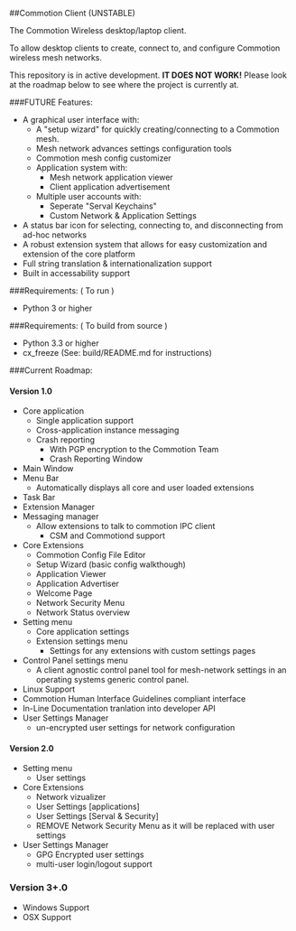 ##Commotion Client (UNSTABLE)

The Commotion Wireless desktop/laptop client.

To allow desktop clients to create, connect to, and configure Commotion wireless mesh networks.

This repository is in active development. **IT DOES NOT WORK!** Please look at the roadmap below to see where the project is currently at.  

###FUTURE Features:

  * A graphical user interface with:
	* A "setup wizard" for quickly creating/connecting to a Commotion mesh.
    * Mesh network advances settings configuration tools
	* Commotion mesh config customizer
	* Application system with:
	  * Mesh network application viewer
	  * Client application advertisement
	* Multiple user accounts with:
	  * Seperate "Serval Keychains"
	  * Custom Network & Application Settings
  * A status bar icon for selecting, connecting to, and disconnecting from ad-hoc networks
  * A robust extension system that allows for easy customization and extension of the core platform
  * Full string translation & internationalization support
  * Built in accessability support
  
###Requirements: ( To run )

  * Python 3 or higher

###Requirements: ( To build from source )

  * Python 3.3 or higher
  * cx_freeze (See: build/README.md for instructions)
		
###Current Roadmap:

#### Version 1.0

  * Core application
    * Single application support
    * Cross-application instance messaging
    * Crash reporting 
	  * With PGP encryption to the Commotion Team
      * Crash Reporting Window
  * Main Window
  * Menu Bar
    * Automatically displays all core and user loaded extensions 
  * Task Bar
  * Extension Manager
  * Messaging manager
    * Allow extensions to talk to commotion IPC client
      * CSM and Commotiond support
  * Core Extensions
    * Commotion Config File Editor 
    * Setup Wizard (basic config walkthough)
    * Application Viewer
    * Application Advertiser
    * Welcome Page
	* Network Security Menu
	* Network Status overview 
  * Setting menu
	* Core application settings
	* Extension settings menu
	  * Settings for any extensions with custom settings pages
  * Control Panel settings menu
    * A client agnostic control panel tool for mesh-network settings in an operating systems generic control panel. 
  * Linux Support
  * Commotion Human Interface Guidelines compliant interface 
  * In-Line Documentation tranlation into developer API 
  * User Settings Manager
    * un-encrypted user settings for network configuration

#### Version 2.0

  * Setting menu
	* User settings
  * Core Extensions
    * Network vizualizer 
    * User Settings [applications]
    * User Settings [Serval & Security] 
	* REMOVE Network Security Menu as it will be replaced with user settings
  * User Settings Manager
    * GPG Encrypted user settings
	* multi-user login/logout support
  
### Version 3+.0
  * Windows Support
  * OSX Support